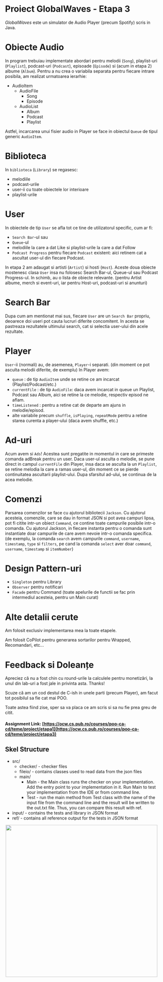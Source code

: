 # Proiect GlobalWaves - Etapa 3

*GlobalWaves* este un simulator de Audio Player (precum Spotify) scris in Java.

# Obiecte Audio

In program trebuiau implementate abordari pentru melodii (`Song`), playlist-uri (`Playlist`),
podcast-uri (`Podcast`), episoade (`Episode`) si (acum in etapa 2) albume (`Album`). Pentru a nu
crea o variabila separata pentru fiecare
intrare posibila, am realizat urmatoarea ierarhie:

* AudioItem
  * AudioFile
    * Song
    * Episode
  * AudioList
    * Album
    * Podcast
    * Playlist

Astfel, incarcarea unui fisier audio in Player se face in obiectul `Queue` de tipul generic
`AudioItem`.

# Biblioteca

In `biblioteca` (`Library`) se regasesc:

* melodiile
* podcast-urile
* user-ii cu toate obiectele lor interioare
* playlist-urile

# User

In obiectele de tip `User` se afla tot ce tine de
utilizatorul specific, cum ar fi:

* `Search Bar`-ul sau
* `Queue`-ul
* melodiile la care a dat Like si playlist-urile la care a dat Follow
* `Podcast Progress` pentru fiecare `Podcast` existent: aici retinem cat
  a ascultat user-ul din fiecare Podcast.

In etapa 2 am adaugat si artisti (`Artist`) si hosti (`Host`). Aceste doua
obiecte mostenesc clasa `User` insa nu folosesc Search Bar-ul, Queue-ul sau
Podcast Progress-ul. In schimb, au o lista de obiecte relevante. (pentru Artist
albume, merch si event-uri, iar pentru Host-uri, podcast-uri si anunturi)


# Search Bar

Dupa cum am mentionat mai sus, fiecare `User` are un `Search Bar` propriu,
deoarece doi useri pot cauta lucruri diferite concomitent. In acesta se pastreaza rezultatele
ultimului search, cat si selectia user-ului din acele rezultate.

# Player

`User`-ii (normali) au, de asemenea, `Player`-i separati. (din moment ce pot asculta melodii diferite, de
exemplu)
In Player avem:

* `queue` : de tip `AudioItem` unde se retine ce am incarcat (Playlist/Podcast/etc.)
* `currentFile` : de tip `AudioFile`: daca avem incarcat in queue un Playlist, Podcast sau Album, aici se
  retine la ce melodie, respectiv episod ne aflam.
* `timeListened` : pentru a retine cat de departe am ajuns in melodie/episod.
* alte variabile precum `shuffle`, `isPlaying`, `repeatMode` pentru a retine starea curenta a
  player-ului (daca avem shuffle, etc.)

# Ad-uri

Acum avem si `Ads`! Acestea sunt pregatite in momentul in care se primeste comanda 
adBreak pentru un user. Daca user-ul asculta o melodie, se pune direct in campul
`currentFile` din Player, insa daca se asculta la un `Playlist`, se retine melodia
la care a ramas user-ul, din moment ce se pierde continuitatea ascultarii playlist-ului.
Dupa sfarsitul ad-ului, se continua de la acea melodie.


# Comenzi

Parsarea comenzilor se face cu ajutorul bibliotecii `Jackson`. Cu ajutorul acesteia,
comenzile, care se dau in format JSON si pot avea campuri lipsa, pot fi citite intr-un obiect
`Command`, ce contine toate campurile posibile intr-o comanda. Cu ajutorul Jackson, in fiecare
instanta pentru o comanda sunt instantiate doar campurile de care avem nevoie intr-o comanda
specifica.
(de exemplu, la comanda `search` avem campurile `command`, `username`, `timestamp`, `type`
si `filters`,
pe cand la comanda `select` aver doar `command`, `username`, `timestamp` si `itemNumber`)

# Design Pattern-uri

- `Singleton` pentru Library
- `Observer` pentru notificari
- `Facade` pentru Command (toate apelurile de functii se fac prin intermediul acesteia,
pentru un Main curat)


# Alte detalii cerute

Am folosit exclusiv implementarea mea la toate etapele.

Am folosit CoPilot pentru generarea sortarilor pentru Wrapped, Recomandari, etc...

# Feedback si Doleanțe

Apreciez că nu a fost chin cu round-urile la calculele pentru monetizări, la unul din
lab-uri a fost jale in privinta asta. Thanks!

Scuze că am un cod destul de C-ish in unele parti (precum Player), am facut tot posibilul
sa fie cat mai POO.

Toate astea fiind zise, sper sa va placa ce am scris si sa nu fie prea greu de citit.


#### Assignment Link: [https://ocw.cs.pub.ro/courses/poo-ca-cd/teme/proiect/etapa1](https://ocw.cs.pub.ro/courses/poo-ca-cd/teme/proiect/etapa3)


## Skel Structure

* src/
  * checker/ - checker files
  * fileio/ - contains classes used to read data from the json files
  * main/
      * Main - the Main class runs the checker on your implementation. Add the entry point to your implementation in it. Run Main to test your implementation from the IDE or from command line.
      * Test - run the main method from Test class with the name of the input file from the command line and the result will be written
        to the out.txt file. Thus, you can compare this result with ref.
* input/ - contains the tests and library in JSON format
* ref/ - contains all reference output for the tests in JSON format

<div align="center"><img src="https://tenor.com/view/homework-time-gif-24854817.gif" width="500px"></div>
